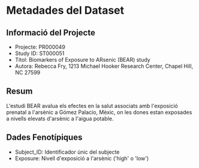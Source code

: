 
# Metadades del Dataset

## Informació del Projecte
- Projecte: PR000049
- Study ID: ST000051
- Títol: Biomarkers of Exposure to ARsenic (BEAR) study
- Autora: Rebecca Fry, 1213 Michael Hooker Research Center, Chapel Hill, NC 27599

## Resum
L'estudi BEAR avalua els efectes en la salut associats amb l'exposició prenatal a l'arsènic a Gómez Palacio, Mèxic, on les dones estan exposades a nivells elevats d'arsènic a l'aigua potable.

## Dades Fenotípiques
- Subject_ID: Identificador únic del subjecte
- Exposure: Nivell d'exposició a l'arsènic ('high' o 'low')

